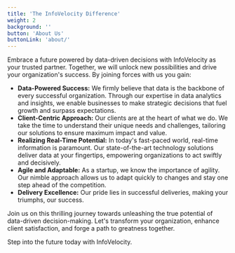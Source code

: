 ```yaml
---
title: 'The InfoVelocity Difference'
weight: 2
background: ''
button: 'About Us'
buttonLink: 'about/'
---
```

Embrace a future powered by data-driven decisions with InfoVelocity as your trusted partner. Together, we will unlock new possibilities and drive your organization's success. By joining forces with us you gain:


* **Data-Powered Success:** We firmly believe that data is the backbone of every successful organization. Through our expertise in data analytics and insights, we enable businesses to make strategic decisions that fuel growth and surpass expectations.
* **Client-Centric Approach:** Our clients are at the heart of what we do. We take the time to understand their unique needs and challenges, tailoring our solutions to ensure maximum impact and value.
* **Realizing Real-Time Potential:** In today's fast-paced world, real-time information is paramount. Our state-of-the-art technology solutions deliver data at your fingertips, empowering organizations to act swiftly and decisively.
* **Agile and Adaptable:** As a startup, we know the importance of agility. Our nimble approach allows us to adapt quickly to changes and stay one step ahead of the competition.
* **Delivery Excellence:** Our pride lies in successful deliveries, making your triumphs, our success.


Join us on this thrilling journey towards unleashing the true potential of data-driven decision-making. Let's transform your organization, enhance client satisfaction, and forge a path to greatness together.



Step into the future today with InfoVelocity.

